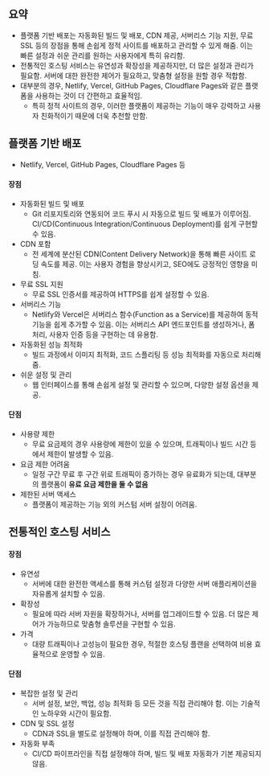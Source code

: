 ## 요약

- 플랫폼 기반 배포는 자동화된 빌드 및 배포, CDN 제공, 서버리스 기능 지원, 무료 SSL 등의 장점을 통해 손쉽게 정적 사이트를 배포하고 관리할 수 있게 해줌. 이는 빠른 설정과 쉬운 관리를 원하는 사용자에게 특히 유리함.
- 전통적인 호스팅 서비스는 유연성과 확장성을 제공하지만, 더 많은 설정과 관리가 필요함. 서버에 대한 완전한 제어가 필요하고, 맞춤형 설정을 원할 경우 적합함.
- 대부분의 경우, Netlify, Vercel, GitHub Pages, Cloudflare Pages와 같은 플랫폼을 사용하는 것이 더 간편하고 효율적임. 
	- 특히 정적 사이트의 경우, 이러한 플랫폼이 제공하는 기능이 매우 강력하고 사용자 친화적이기 때문에 더욱 추천할 만함.

## 플랫폼 기반 배포 

- Netlify, Vercel, GitHub Pages, Cloudflare Pages 등
#### 장점
- 자동화된 빌드 및 배포
    - Git 리포지토리와 연동되어 코드 푸시 시 자동으로 빌드 및 배포가 이루어짐. CI/CD(Continuous Integration/Continuous Deployment)를 쉽게 구현할 수 있음.
- CDN 포함
    - 전 세계에 분산된 CDN(Content Delivery Network)을 통해 빠른 사이트 로딩 속도를 제공. 이는 사용자 경험을 향상시키고, SEO에도 긍정적인 영향을 미침.
- 무료 SSL 지원
    - 무료 SSL 인증서를 제공하여 HTTPS를 쉽게 설정할 수 있음.
- 서버리스 기능
    - Netlify와 Vercel은 서버리스 함수(Function as a Service)를 제공하여 동적 기능을 쉽게 추가할 수 있음. 이는 서버리스 API 엔드포인트를 생성하거나, 폼 처리, 사용자 인증 등을 구현하는 데 유용함.
- 자동화된 성능 최적화
    - 빌드 과정에서 이미지 최적화, 코드 스플리팅 등 성능 최적화를 자동으로 처리해줌.
- 쉬운 설정 및 관리
    - 웹 인터페이스를 통해 손쉽게 설정 및 관리할 수 있으며, 다양한 설정 옵션을 제공.
#### 단점
- 사용량 제한
    - 무료 요금제의 경우 사용량에 제한이 있을 수 있으며, 트래픽이나 빌드 시간 등에서 제한이 발생할 수 있음.
- 요금 제한 어려움
	- 일정 구간 무료 후 구간 위로 트래픽이 증가하는 경우 유료화가 되는데, 대부분의 플랫폼이 **유료 요금 제한을 둘 수 없음**
- 제한된 서버 액세스
    - 플랫폼이 제공하는 기능 외의 커스텀 서버 설정이 어려움.

## 전통적인 호스팅 서비스

#### 장점
- 유연성
    - 서버에 대한 완전한 액세스를 통해 커스텀 설정과 다양한 서버 애플리케이션을 자유롭게 설치할 수 있음.
- 확장성
    - 필요에 따라 서버 자원을 확장하거나, 서버를 업그레이드할 수 있음. 더 많은 제어가 가능하므로 맞춤형 솔루션을 구현할 수 있음.
- 가격
    - 대량 트래픽이나 고성능이 필요한 경우, 적절한 호스팅 플랜을 선택하여 비용 효율적으로 운영할 수 있음.
#### 단점
- 복잡한 설정 및 관리
    - 서버 설정, 보안, 백업, 성능 최적화 등 모든 것을 직접 관리해야 함. 이는 기술적인 노하우와 시간이 필요함.
- CDN 및 SSL 설정
    - CDN과 SSL을 별도로 설정해야 하며, 이를 직접 관리해야 함.
- 자동화 부족
    - CI/CD 파이프라인을 직접 설정해야 하며, 빌드 및 배포 자동화가 기본 제공되지 않음.
